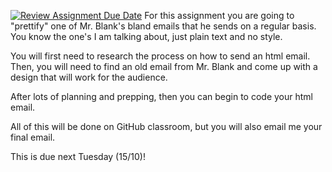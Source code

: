 [![Review Assignment Due Date](https://classroom.github.com/assets/deadline-readme-button-22041afd0340ce965d47ae6ef1cefeee28c7c493a6346c4f15d667ab976d596c.svg)](https://classroom.github.com/a/V2J_ymkQ)
For this assignment you are going to "prettify" one of Mr. Blank's bland emails that he sends on a regular basis. You know the one's I am talking about, just plain text and no style.

You will first need to research the process on how to send an html email.
Then, you will need to find an old email from Mr. Blank and come up with a design that will work for the audience.

After lots of planning and prepping, then you can begin to code your html email.

All of this will be done on GitHub classroom, but you will also email me your final email.

This is due next Tuesday (15/10)!








